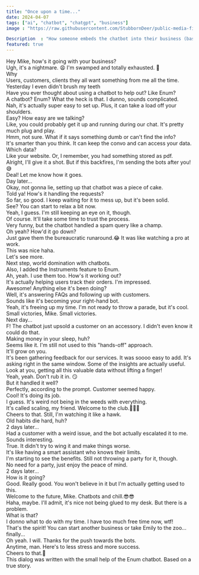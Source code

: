 ```yaml
---
title: "Once upon a time..."
date: 2024-04-07
tags: ["ai", "chatbot", "chatgpt", "business"]
image : "https://raw.githubusercontent.com/StubbornDeer/public-media-files/main/media/business-is-hard.jpg"

Description  : "How someone embeds the chatbot into their business (based on a true story)"
featured: true
---
```


<div class="convo me"><span>Hey Mike, how's it going with your business?</span></div>

<div class="convo them"><span>Ugh, it's a nightmare. 😩 I'm swamped and totally exhausted. 🤔</span></div>

<div class="convo me"><span>Why</span></div>

<div class="convo them"><span>Users, customers, clients they all want something from me all the time. Yesterday I even didn't brush my teeth</span></div>

<div class="convo me"><span>Have you ever thought about using a chatbot to help out? Like Enum?</span></div>

<div class="convo them"><span>A chatbot? Enum? What the heck is that. I dunno, sounds complicated.</span></div>

<div class="convo me"><span>Nah, it's actually super easy to set up. Plus, it can take a load off your shoulders.</span></div>

<div class="convo them"><span>Easy? How easy are we talking?</span></div>

<div class="convo me"><span>Like, you could probably get it up and running during our chat. It's pretty much plug and play.</span></div>

<div class="convo them"><span>Hmm, not sure. What if it says something dumb or can't find the info?</span></div>

<div class="convo me"><span>It's smarter than you think. It can keep the convo and can access your data.</span></div>

<div class="convo them"><span>Which data?</span></div>

<div class="convo me"><span>Like your website. Or, I remember, you had something stored as pdf.</span></div>

<div class="convo them"><span>Alright, I'll give it a shot. But if this backfires, I'm sending the bots after you!😅</span></div>

<div class="convo me"><span>Deal! Let me know how it goes.</span></div>

<div class="convo divider">Day later...</div>

<div class="convo them"><span>Okay, not gonna lie, setting up that chatbot was a piece of cake.</span></div>

<div class="convo me"><span>Told ya! How's it handling the requests?</span></div>

<div class="convo them"><span>So far, so good. I keep waiting for it to mess up, but it's been solid.</span></div>

<div class="convo me"><span>See? You can start to relax a bit now.</span></div>

<div class="convo them"><span>Yeah, I guess. I'm still keeping an eye on it, though.</span></div>

<div class="convo me"><span>Of course. It'll take some time to trust the process.</span></div>

<div class="convo them"><span>Very funny, but the chatbot handled a spam query like a champ.</span></div>

<div class="convo me"><span>Oh yeah? How'd it go down?</span></div>

<div class="convo them"><span>Just gave them the bureaucratic runaround.😂 It was like watching a pro at work.</span></div>

<div class="convo me"><span>This was nice haha.</span></div>

<div class="convo them"><span>Let's see more.</span></div>

<div class="convo me"><span>Next step, world domination with chatbots.</span></div>

<div class="convo them"><span>Also, I added the Instruments feature to Enum.</span></div>

<div class="convo me"><span>Ah, yeah. I use them too. How's it working out?</span></div>

<div class="convo them"><span>It's actually helping users track their orders. I'm impressed.</span></div>

<div class="convo me"><span>Awesome! Anything else it's been doing?</span></div>

<div class="convo them"><span>Well, it's answering FAQs and following up with customers.</span></div>

<div class="convo me"><span>Sounds like it's becoming your right-hand bot.</span></div>

<div class="convo them"><span>Yeah, it's freeing up my time. I'm not ready to throw a parade, but it's cool.</span></div>

<div class="convo me"><span>Small victories, Mike. Small victories.</span></div>

<div class="convo divider">Next day...</div>

<div class="convo them"><span>F! The chatbot just upsold a customer on an accessory. I didn't even know it could do that.</span></div>

<div class="convo me"><span>Making money in your sleep, huh?</span></div>

<div class="convo them"><span>Seems like it. I'm still not used to this "hands-off" approach.</span></div>

<div class="convo me"><span>It'll grow on you. </span></div>

<div class="convo them"><span>It's been gathering feedback for our services. It was soooo easy to add. It's asking right in the same window. Some of the insights are actually useful.</span></div>

<div class="convo me"><span>Look at you, getting all this valuable data without lifting a finger!</span></div>

<div class="convo them"><span>Yeah, yeah. Don't rub it in. 😏</span></div>

<div class="convo me"><span>But it handled it well?</span></div>

<div class="convo them"><span>Perfectly, according to the prompt. Customer seemed happy.</span></div>

<div class="convo me"><span>Cool! It's doing its job.</span></div>

<div class="convo them"><span>I guess. It's weird not being in the weeds with everything.</span></div>

<div class="convo me"><span>It's called scaling, my friend. Welcome to the club.🍻🍻🍻</span></div>

<div class="convo them"><span>Cheers to that. Still, I'm watching it like a hawk.</span></div>

<div class="convo me"><span>Old habits die hard, huh?</span></div>

<div class="convo divider">2 days later...</div>

<div class="convo them"><span>Had a customer with a weird issue, and the bot actually escalated it to me.</span></div>

<div class="convo me"><span>Sounds interesting.</span></div>

<div class="convo them"><span>True. It didn't try to wing it and make things worse.</span></div>

<div class="convo me"><span>It's like having a smart assistant who knows their limits.</span></div>

<div class="convo them"><span>I'm starting to see the benefits. Still not throwing a party for it, though.</span></div>

<div class="convo me"><span>No need for a party, just enjoy the peace of mind.</span></div>

<div class="convo divider">2 days later...</div>

<div class="convo me"><span>How is it going?</span></div>

<div class="convo them"><span>Good. Really good. You won't believe in it but I'm actually getting used to this.</span></div>

<div class="convo me"><span>Welcome to the future, Mike. Chatbots and chill.😎😎</span></div>

<div class="convo them"><span>Haha, maybe. I'll admit, it's nice not being glued to my desk. But there is a problem.</span></div>

<div class="convo me"><span>What is that?</span></div>

<div class="convo them"><span>I donno what to do with my time. I have too much free time now, wtf!</span></div>

<div class="convo me"><span>That's the spirit! You can start another business or take Emily to the zoo... finally...</span></div>

<div class="convo them"><span>Oh yeah. I will. Thanks for the push towards the bots.</span></div>

<div class="convo me"><span>Anytime, man. Here's to less stress and more success.</span></div>

<div class="convo them"><span>Cheers to that.🥂</span></div>

<div class="convo note">This dialog was written with the small help of the Enum chatbot. Based on a true story.</div>
